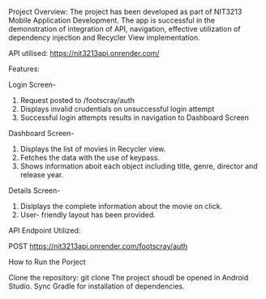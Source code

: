 Project Overview:
The project has been developed as part of NIT3213 Mobile Application Development. The app is successful in the demonstration of integration of API, navigation, effective utilization of dependency injection and Recycler View implementation.

API utilised:
https://nit3213api.onrender.com/

Features:

Login Screen- 
1. Request posted to /footscray/auth
2. Displays invalid crudentials on unsuccessful login attempt
3. Successful login attempts results in navigation to Dashboard Screen

Dashboard Screen-
1. Displays the list of movies in Recycler view.
2. Fetches the data with the use of keypass.
3. Shows information aboit each object including title, genre, director and release year.

Details Screen-
1. Dislplays the complete information about the movie on click.
2. User- friendly layout has been provided.

API Endpoint Utilized:

POST https://nit3213api.onrender.com/footscray/auth

How to Run the Porject

Clone the repository: git clone <link of repository>
The project shoudl be opened in Android Studio.
Sync Gradle for installation of dependencies. 
